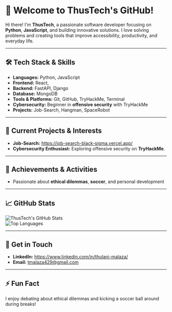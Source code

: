 # 👋 Welcome to ThusTech's GitHub!

Hi there! I'm **ThusTech**, a passionate software developer focusing on **Python**, **JavaScript**, and building innovative solutions. I love solving problems and creating tools that improve accessibility, productivity, and everyday life.

---

## 🛠️ Tech Stack & Skills
- **Languages:** Python, JavaScript  
- **Frontend:** React,  
- **Backend:** FastAPI, Django
- **Database:** MongoDB  
- **Tools & Platforms:** Git, GitHub, TryHackMe, Terminal  
- **Cybersecurity:** Beginner in **offensive security** with TryHackMe  
- **Projects:** Job-Search, Hangman, SpaceRobot  

---

## 🚀 Current Projects & Interests  
- **Job-Search:** https://job-search-black-sigma.vercel.app/  
- **Cybersecurity Enthusiast:** Exploring offensive security on **TryHackMe**.  

---

## 🏅 Achievements & Activities  
- Passionate about **ethical dilemmas**, **soccer**, and personal development  

---

## 📈 GitHub Stats
![ThusTech's GitHub Stats](https://github-readme-stats.vercel.app/api?username=ThusTech&show_icons=true&theme=radical)  
![Top Languages](https://github-readme-stats.vercel.app/api/top-langs/?username=ThusTech&layout=compact&theme=radical)

---

## 💬 Get in Touch
- **LinkedIn:** https://www.linkedin.com/in/thulani-malaza/ 
- **Email:** tmalaza429@gmail.com  

---

## ⚡ Fun Fact  
I enjoy debating about ethical dilemmas and kicking a soccer ball around during breaks!
